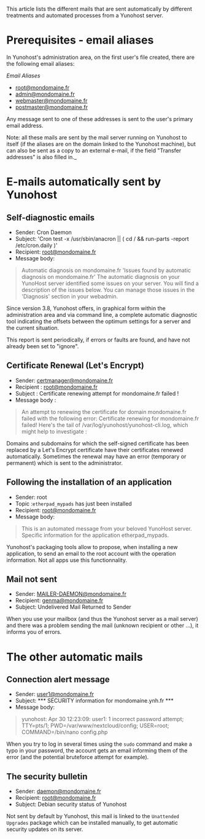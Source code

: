 This article lists the different mails that are sent automatically by different treatments and automated processes from a Yunohost server.

# Prerequisites - email aliases

In Yunohost's administration area, on the first user's file created, there are the following email aliases:

_Email Aliases_

* root@mondomaine.fr
* admin@mondomaine.fr
* webmaster@mondomaine.fr
* postmaster@mondomaine.fr

Any message sent to one of these addresses is sent to the user's primary email address.

Note: all these mails are sent by the mail server running on Yunohost to itself (if the aliases are on the domain linked to the Yunohost machine), 
but can also be sent as a copy to an external e-mail, if the field "Transfer addresses" is also filled in._

# E-mails automatically sent by Yunohost

## Self-diagnostic emails

* Sender: Cron Daemon
* Subject: 'Cron test -x /usr/sbin/anacron || ( cd / && run-parts -report /etc/cron.daily )'
* Recipient: root@mondomaine.fr
* Message body: 
> Automatic diagnosis on mondomaine.fr 'Issues found by automatic diagnosis on mondomaine.fr' The automatic diagnosis on your YunoHost server identified some issues on your server. You will find a description of the issues below. You can manage those issues in the 'Diagnosis' section in your webadmin.

Since version 3.8, Yunohost offers, in graphical form within the administration area and via command line, a complete automatic diagnostic tool
indicating the offsets between the optimum settings for a server and the current situation.

This report is sent periodically, if errors or faults are found, and have not already been set to "ignore".


## Certificate Renewal (Let's Encrypt)

* Sender: certmanager@mondomaine.fr
* Recipient : root@mondomaine.fr
* Subject : Certificate renewing attempt for mondomaine.fr failed !
* Message body : 
> An attempt to renewing the certificate for domain mondomaine.fr failed with the following
error: Certificate renewing for mondomaine.fr failed! Here's the tail of /var/log/yunohost/yunohost-cli.log, which might help to investigate :

Domains and subdomains for which the self-signed certificate has been replaced by a Let's Encrypt certificate have their certificates renewed automatically. 
Sometimes the renewal may have an error (temporary or permanent) which is sent to the administrator.

## Following the installation of an application

* Sender: root
* Topic :`etherpad_mypads` has just been installed
* Recipient: root@mondomaine.fr
* Message body: 
> This is an automated message from your beloved YunoHost server. Specific information for the application etherpad_mypads.

Yunohost's packaging tools allow to propose, when installing a new application, to send an email to the root account with the operation information.
Not all apps use this functionnality.

## Mail not sent

* Sender: MAILER-DAEMON@mondomaine.fr
* Recipient: genma@mondomaine.fr
* Subject: Undelivered Mail Returned to Sender

When you use your mailbox (and thus the Yunohost server as a mail server) and there was a problem sending the mail (unknown recipient or other ...), it informs you of errors.

# The other automatic mails
## Connection alert message

* Sender: user1@mondomaine.fr
* Subject: *** SECURITY information for mondomaine.ynh.fr ***
* Message body: 
> yunohost: Apr 30 12:23:09: user1: 1 incorrect password attempt; TTY=pts/1; PWD=/var/www/nextcloud/config; USER=root; COMMAND=/bin/nano config.php

When you try to log in several times using the `sudo` command and make a typo in your password, the account gets an email informing them of the error (and the potential bruteforce attempt for example).

## The security bulletin

* Sender: daemon@mondomaine.fr
* Recipient: root@mondomaine.fr
* Subject: Debian security status of Yunohost

Not sent by default by Yunohost, this mail is linked to the `Unattended Upgrades` package which can be installed manually, to get automatic security updates on its server.
